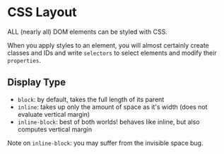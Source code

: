 # CSS Layout

ALL (nearly all) DOM elements can be styled with CSS.

When you apply styles to an element, you will almost certainly create classes and IDs and write `selectors` to select elements and modify their `properties`.

## Display Type
- `block`: by default, takes the full length of its parent
- `inline`: takes up only the amount of space as it's width (does not evaluate vertical margin)
- `inline-block`: best of both worlds! behaves like inline, but also computes vertical margin

Note on `inline-block`: you may suffer from the invisible space bug.